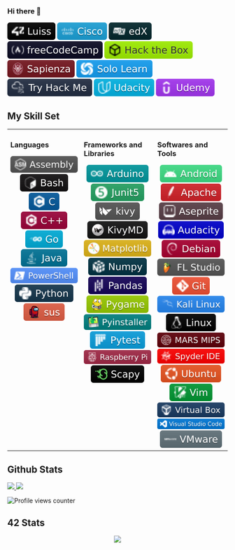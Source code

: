 ### Hi there 👋

<!--
**tde-nico/tde-nico** is a ✨ _special_ ✨ repository because its `README.md` (this file) appears on your GitHub profile.

Here are some ideas to get you started:

- 🔭 I’m currently working on ...
- 🌱 I’m currently learning ...
- 👯 I’m looking to collaborate on ...
- 🤔 I’m looking for help with ...
- 💬 Ask me about ...
- 📫 How to reach me: ...
- 😄 Pronouns: ...
- ⚡ Fun fact: ...


-->

<div align="left">
	<img src="badges/learn/42_Luiss.svg"/>
	<img src="badges/learn/Cisco.svg"/>
	<img src="badges/learn/edX.svg"/>
	<img src="badges/learn/freeCodeCamp.svg"/>
	<img src="badges/learn/Hack_the_Box.svg"/>
	<img src="badges/learn/Sapienza.svg"/>
	<img src="badges/learn/Solo_Learn.svg"/>
	<img src="badges/learn/Try_Hack_Me.svg"/>
	<img src="badges/learn/Udacity.svg"/>
	<img src="badges/learn/Udemy.svg"/>
</div>

## My Skill Set
<table><tr><td valign="top" width="33%">

### Languages
<div align="center">
	<img src="badges/languages/Assembly.svg"/>
	<img src="badges/languages/Bash.svg"/>
	<img src="badges/languages/C.svg"/>
	<img src="badges/languages/C++.svg"/>
	<img src="badges/languages/Go.svg"/>
	<img src="badges/languages/Java.svg"/>
	<img src="badges/languages/PowerShell.svg"/>
	<img src="badges/languages/Python.svg"/>
	<a href="http://tinyurl.com/s63ve48">
	<img src="badges/others/sus.svg" />
	</a>
<!--
<img style="margin: 10px" src="https://profilinator.rishav.dev/skills-assets/c-original.svg" alt="C" height="50" />  
<img style="margin: 10px" src="https://profilinator.rishav.dev/skills-assets/cplusplus-original.svg" alt="C++" height="50" />  
<img style="margin: 10px" src="https://profilinator.rishav.dev/skills-assets/python-original.svg" alt="Python" height="50" />  
<img style="margin: 10px" src="https://profilinator.rishav.dev/skills-assets/arduino.png" alt="Arduino" height="50" />  
<img style="margin: 10px" src="https://profilinator.rishav.dev/skills-assets/java-original-wordmark.svg" alt="Java" height="50" />  
<img style="margin: 10px" src="https://profilinator.rishav.dev/skills-assets/go-original.svg" alt="Go" height="50" />
-->
</div>

</td><td valign="top" width="33%">

### Frameworks and Libraries
<div align="center">
	<img src="badges/frameworks_and_libraries/Arduino.svg"/>
	<img src="badges/frameworks_and_libraries/Junit5.svg"/>
	<img src="badges/frameworks_and_libraries/kivy.svg"/>
	<img src="badges/frameworks_and_libraries/KivyMD.svg"/>
	<img src="badges/frameworks_and_libraries/Matplotlib.svg"/>
	<img src="badges/frameworks_and_libraries/Numpy.svg"/>
	<img src="badges/frameworks_and_libraries/pandas.svg"/>
	<img src="badges/frameworks_and_libraries/Pygame.svg"/>
	<img src="badges/frameworks_and_libraries/Pyinstaller.svg"/>
	<img src="badges/frameworks_and_libraries/Pytest.svg"/>
	<img src="badges/frameworks_and_libraries/Raspberry_Pi.svg"/>
	<img src="badges/frameworks_and_libraries/Scapy.svg"/>
<!--
<img style="margin: 10px" src="https://profilinator.rishav.dev/skills-assets/linux-original.svg" alt="Linux" height="50" />  
<img style="margin: 10px" src="https://profilinator.rishav.dev/skills-assets/git-scm-icon.svg" alt="Git" height="50" />  
<img style="margin: 10px" src="https://profilinator.rishav.dev/skills-assets/gnu_bash-icon.svg" alt="Bash" height="50" />  
<img style="margin: 10px" src="https://profilinator.rishav.dev/skills-assets/powershell.png" alt="PowerShell" height="50" />
-->
</div>
	
</td><td valign="top" width="33%">

### Softwares and Tools
<div align="center">
	<img src="badges/softwares_and_tools/Android.svg"/>
	<img src="badges/softwares_and_tools/Apache.svg"/>
	<img src="badges/softwares_and_tools/Aseprite.svg"/>
	<img src="badges/softwares_and_tools/Audacity.svg"/>
	<img src="badges/softwares_and_tools/Debian.svg"/>
	<img src="badges/softwares_and_tools/FL_Studio.svg"/>
	<img src="badges/softwares_and_tools/Git.svg"/>
	<img src="badges/softwares_and_tools/Kali_Linux.svg"/>
	<img src="badges/softwares_and_tools/Linux.svg"/>
	<img src="badges/softwares_and_tools/MARS_MIPS.svg"/>
	<img src="badges/softwares_and_tools/Spyder_IDE.svg"/>
	<img src="badges/softwares_and_tools/Ubuntu.svg"/>
	<img src="badges/softwares_and_tools/Vim.svg"/>
	<img src="badges/softwares_and_tools/Virtual_Box.svg"/>
	<img src="badges/softwares_and_tools/Visual_Studio_Code.svg"/>
	<img src="badges/softwares_and_tools/VMware.svg"/>
</div>

</td></tr></table>  



## Github Stats

<tr>
<td>
	<a href="https://github.com/tde-nico">
		<img src="https://github-readme-stats.vercel.app/api?username=tde-nico&show_icons=true&count_private=true&hide_border=true&theme=nightowl" style="width: 50%">
	</a> 
</td>
<td>
	<a href="https://github.com/tde-nico?tab=repositories">
		<img src="https://github-readme-stats.vercel.app/api/top-langs/?username=tde-nico&hide_border=true&layout=compact&theme=nightowl" style="width: 42%">
	</a>
</td>
</tr>

<!--
<table><tr><td valign="top" width="50%">
<img src="https://github-readme-stats.vercel.app/api?username=tde-nico&show_icons=true&count_private=true&hide_border=true&theme=nightowl" align="center" style="width: 100%"/>
</td><td valign="top" width="50%">
<img src="https://github-readme-stats.vercel.app/api/top-langs/?username=tde-nico&hide_border=true&layout=compact&theme=nightowl" align="center" style="width: 100%"/>
</td></tr></table>
-->

![Profile views counter](https://komarev.com/ghpvc/?username=tde-nico&&style=flat-square)


## 42 Stats

<div align="center">
<table><tr>
	<img src="https://badge42.vercel.app/api/v2/cl3lgho45001109mpqdw212jx/stats?cursusId=21&coalitionId=124" />
</tr></table>
</div>
